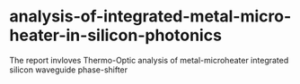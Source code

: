 # analysis-of-integrated-metal-micro-heater-in-silicon-photonics
The report invloves Thermo-Optic analysis of metal-microheater integrated silicon waveguide phase-shifter
